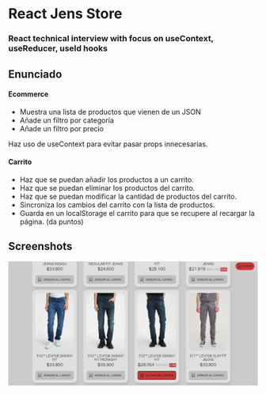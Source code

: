 # React Jens Store

### React technical interview with focus on useContext, useReducer, useId hooks

## Enunciado

#### Ecommerce

- Muestra una lista de productos que vienen de un JSON
- Añade un filtro por categoría
- Añade un filtro por precio

Haz uso de useContext para evitar pasar props innecesarias.

#### Carrito

- Haz que se puedan añadir los productos a un carrito.
- Haz que se puedan eliminar los productos del carrito.
- Haz que se puedan modificar la cantidad de productos del carrito.
- Sincroniza los cambios del carrito con la lista de productos.
- Guarda en un localStorage el carrito para que se recupere al recargar la página. (da puntos)

## Screenshots

![jeans](screenshots/jeans.png)
